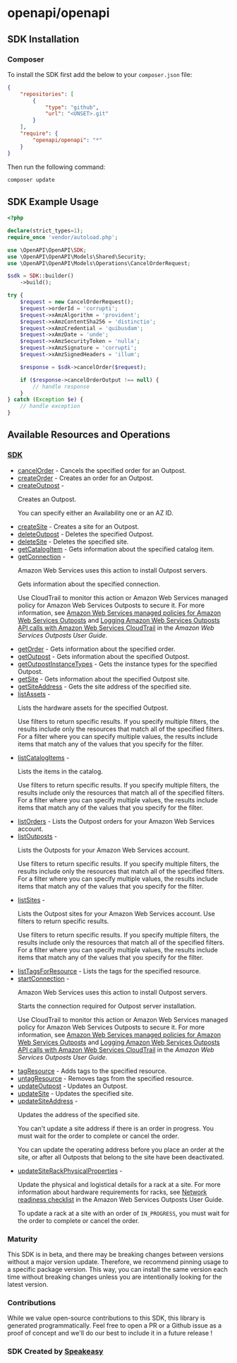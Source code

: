 # openapi/openapi

<!-- Start SDK Installation -->
## SDK Installation

### Composer

To install the SDK first add the below to your `composer.json` file:

```json
{
    "repositories": [
        {
            "type": "github",
            "url": "<UNSET>.git"
        }
    ],
    "require": {
        "openapi/openapi": "*"
    }
}
```

Then run the following command:

```bash
composer update
```
<!-- End SDK Installation -->

## SDK Example Usage
<!-- Start SDK Example Usage -->
```php
<?php

declare(strict_types=1);
require_once 'vendor/autoload.php';

use \OpenAPI\OpenAPI\SDK;
use \OpenAPI\OpenAPI\Models\Shared\Security;
use \OpenAPI\OpenAPI\Models\Operations\CancelOrderRequest;

$sdk = SDK::builder()
    ->build();

try {
    $request = new CancelOrderRequest();
    $request->orderId = 'corrupti';
    $request->xAmzAlgorithm = 'provident';
    $request->xAmzContentSha256 = 'distinctio';
    $request->xAmzCredential = 'quibusdam';
    $request->xAmzDate = 'unde';
    $request->xAmzSecurityToken = 'nulla';
    $request->xAmzSignature = 'corrupti';
    $request->xAmzSignedHeaders = 'illum';

    $response = $sdk->cancelOrder($request);

    if ($response->cancelOrderOutput !== null) {
        // handle response
    }
} catch (Exception $e) {
    // handle exception
}
```
<!-- End SDK Example Usage -->

<!-- Start SDK Available Operations -->
## Available Resources and Operations

### [SDK](docs/sdk/README.md)

* [cancelOrder](docs/sdk/README.md#cancelorder) - Cancels the specified order for an Outpost.
* [createOrder](docs/sdk/README.md#createorder) - Creates an order for an Outpost.
* [createOutpost](docs/sdk/README.md#createoutpost) - <p>Creates an Outpost.</p> <p>You can specify either an Availability one or an AZ ID.</p>
* [createSite](docs/sdk/README.md#createsite) -  Creates a site for an Outpost. 
* [deleteOutpost](docs/sdk/README.md#deleteoutpost) - Deletes the specified Outpost.
* [deleteSite](docs/sdk/README.md#deletesite) - Deletes the specified site.
* [getCatalogItem](docs/sdk/README.md#getcatalogitem) - Gets information about the specified catalog item.
* [getConnection](docs/sdk/README.md#getconnection) - <note> <p> Amazon Web Services uses this action to install Outpost servers.</p> </note> <p> Gets information about the specified connection. </p> <p> Use CloudTrail to monitor this action or Amazon Web Services managed policy for Amazon Web Services Outposts to secure it. For more information, see <a href="https://docs.aws.amazon.com/outposts/latest/userguide/security-iam-awsmanpol.html"> Amazon Web Services managed policies for Amazon Web Services Outposts</a> and <a href="https://docs.aws.amazon.com/outposts/latest/userguide/logging-using-cloudtrail.html"> Logging Amazon Web Services Outposts API calls with Amazon Web Services CloudTrail</a> in the <i>Amazon Web Services Outposts User Guide</i>. </p>
* [getOrder](docs/sdk/README.md#getorder) - Gets information about the specified order.
* [getOutpost](docs/sdk/README.md#getoutpost) - Gets information about the specified Outpost.
* [getOutpostInstanceTypes](docs/sdk/README.md#getoutpostinstancetypes) - Gets the instance types for the specified Outpost.
* [getSite](docs/sdk/README.md#getsite) - Gets information about the specified Outpost site.
* [getSiteAddress](docs/sdk/README.md#getsiteaddress) -  Gets the site address of the specified site. 
* [listAssets](docs/sdk/README.md#listassets) - <p>Lists the hardware assets for the specified Outpost.</p> <p>Use filters to return specific results. If you specify multiple filters, the results include only the resources that match all of the specified filters. For a filter where you can specify multiple values, the results include items that match any of the values that you specify for the filter.</p>
* [listCatalogItems](docs/sdk/README.md#listcatalogitems) - <p>Lists the items in the catalog.</p> <p>Use filters to return specific results. If you specify multiple filters, the results include only the resources that match all of the specified filters. For a filter where you can specify multiple values, the results include items that match any of the values that you specify for the filter.</p>
* [listOrders](docs/sdk/README.md#listorders) - Lists the Outpost orders for your Amazon Web Services account.
* [listOutposts](docs/sdk/README.md#listoutposts) - <p>Lists the Outposts for your Amazon Web Services account.</p> <p>Use filters to return specific results. If you specify multiple filters, the results include only the resources that match all of the specified filters. For a filter where you can specify multiple values, the results include items that match any of the values that you specify for the filter.</p>
* [listSites](docs/sdk/README.md#listsites) - <p>Lists the Outpost sites for your Amazon Web Services account. Use filters to return specific results.</p> <p>Use filters to return specific results. If you specify multiple filters, the results include only the resources that match all of the specified filters. For a filter where you can specify multiple values, the results include items that match any of the values that you specify for the filter.</p>
* [listTagsForResource](docs/sdk/README.md#listtagsforresource) - Lists the tags for the specified resource.
* [startConnection](docs/sdk/README.md#startconnection) - <note> <p> Amazon Web Services uses this action to install Outpost servers.</p> </note> <p> Starts the connection required for Outpost server installation. </p> <p> Use CloudTrail to monitor this action or Amazon Web Services managed policy for Amazon Web Services Outposts to secure it. For more information, see <a href="https://docs.aws.amazon.com/outposts/latest/userguide/security-iam-awsmanpol.html"> Amazon Web Services managed policies for Amazon Web Services Outposts</a> and <a href="https://docs.aws.amazon.com/outposts/latest/userguide/logging-using-cloudtrail.html"> Logging Amazon Web Services Outposts API calls with Amazon Web Services CloudTrail</a> in the <i>Amazon Web Services Outposts User Guide</i>. </p>
* [tagResource](docs/sdk/README.md#tagresource) - Adds tags to the specified resource.
* [untagResource](docs/sdk/README.md#untagresource) - Removes tags from the specified resource.
* [updateOutpost](docs/sdk/README.md#updateoutpost) -  Updates an Outpost. 
* [updateSite](docs/sdk/README.md#updatesite) - Updates the specified site.
* [updateSiteAddress](docs/sdk/README.md#updatesiteaddress) - <p>Updates the address of the specified site.</p> <p>You can't update a site address if there is an order in progress. You must wait for the order to complete or cancel the order.</p> <p>You can update the operating address before you place an order at the site, or after all Outposts that belong to the site have been deactivated.</p>
* [updateSiteRackPhysicalProperties](docs/sdk/README.md#updatesiterackphysicalproperties) - <p>Update the physical and logistical details for a rack at a site. For more information about hardware requirements for racks, see <a href="https://docs.aws.amazon.com/outposts/latest/userguide/outposts-requirements.html#checklist">Network readiness checklist</a> in the Amazon Web Services Outposts User Guide. </p> <p>To update a rack at a site with an order of <code>IN_PROGRESS</code>, you must wait for the order to complete or cancel the order.</p>
<!-- End SDK Available Operations -->

### Maturity

This SDK is in beta, and there may be breaking changes between versions without a major version update. Therefore, we recommend pinning usage
to a specific package version. This way, you can install the same version each time without breaking changes unless you are intentionally
looking for the latest version.

### Contributions

While we value open-source contributions to this SDK, this library is generated programmatically.
Feel free to open a PR or a Github issue as a proof of concept and we'll do our best to include it in a future release !

### SDK Created by [Speakeasy](https://docs.speakeasyapi.dev/docs/using-speakeasy/client-sdks)
